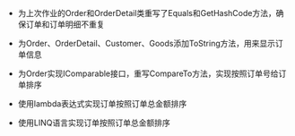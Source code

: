 + 为上次作业的Order和OrderDetail类重写了Equals和GetHashCode方法，确保订单和订单明细不重复

+ 为Order、OrderDetail、Customer、Goods添加ToString方法，用来显示订单信息

+ 为Order实现IComparable接口，重写CompareTo方法，实现按照订单号给订单排序

+ 使用lambda表达式实现订单按照订单总金额排序

+ 使用LINQ语言实现订单按照订单总金额排序
